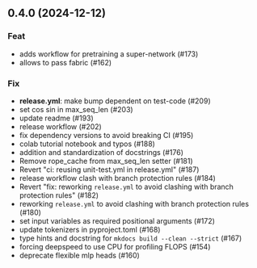 ## 0.4.0 (2024-12-12)

### Feat

- adds workflow for pretraining a super-network (#173)
- allows to pass fabric (#162)

### Fix

- **release.yml**: make bump dependent on test-code (#209)
- set cos sin in max_seq_len (#203)
- update readme (#193)
- release workflow (#202)
- fix dependency versions to avoid breaking CI (#195)
- colab tutorial notebook and typos (#188)
- addition and standardization of docstrings (#176)
- Remove rope_cache from max_seq_len setter (#181)
- Revert "ci: reusing unit-test.yml in release.yml" (#187)
- release workflow clash with branch protection rules (#184)
- Revert "fix: reworking `release.yml` to avoid clashing with branch protection rules" (#182)
- reworking `release.yml` to avoid clashing with branch protection rules (#180)
- set input variables as required positional arguments (#172)
- update tokenizers in pyproject.toml (#168)
- type hints and docstring for `mkdocs build --clean --strict` (#167)
- forcing deepspeed to use CPU for profiling FLOPS (#154)
- deprecate flexible mlp heads (#160)

